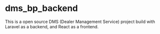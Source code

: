 # dms_bp_backend
 This is a open source DMS (Dealer Management Service) project build with Laravel as a backend, and React as a frontend.
